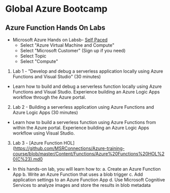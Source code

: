 # Global Azure Bootcamp 
## Azure Function Hands On Labs

* Microsoft Azure Hands on Labsb-
[Self Paced](https://www.microsoft.com/handsonlabs/SelfPacedLabs)
  * Select "Azure Virtual Machine and Compute"
  * Select "Microsoft Customer" (Sign up if you need)
  * Select Topic
  * Select "Compute"

1. Lab 1 - "Develop and debug a serverless application locally using Azure Functions and Visual Studio" (30 minutes)
  * Learn how to build and debug a serverless function locally using Azure Functions and Visual Studio. Experience building an Azure Logic Apps workflow through the Azure portal.
2. Lab 2 - Building a serverless application using Azure Functions and Azure Logic Apps (30 minutes)
  * Learn how to build a serverless function using Azure Functions from within the Azure portal. Experience building an Azure Logic Apps workflow using Visual Studio.


3. Lab 3 - 
[Azure Function HOL](https://github.com/MSRConnections/Azure-training-course/blob/master/Content/Functions/Azure%20Functions%20HOL%20(C%23).md0

* In this hands-on lab, you will learn how to:
 a. Create an Azure Function App
 b. Write an Azure Function that uses a blob trigger
 c. Add application settings to an Azure Function App
 d. Use Microsoft Cognitive Services to analyze images and store the results in blob metadata

